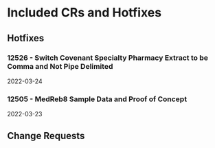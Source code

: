 # Included CRs and Hotfixes
## Hotfixes
### 12526 - Switch Covenant Specialty Pharmacy Extract to be Comma and Not Pipe Delimited
2022-03-24
### 12505 - MedReb8 Sample Data and Proof of Concept
2022-03-23
## Change Requests

